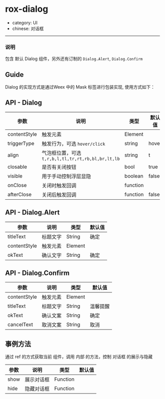 # rox-dialog

- category: UI
- chinese: 对话框

---

### 说明
包含 默认 Dialog 组件，另外还有订制的 `Dialog.Alert`, `Dialog.Confirm`

## Guide

Dialog 的实现方式是通过Weex 中的 Mask 标签进行包装实现, 使用方式如下：



## API - Dialog

| 参数      | 说明                                     | 类型          | 默认值 |
|-----------|------------------------------------------|---------------|--------|
| contentStyle   | 触发元素       | Element        |   |
| triggerType   | 触发行为，可选 `hover/click`       | string        | hover  |
| align | 气泡框位置，可选 `t,r,b,l,tl,tr,rt,rb,bl,br,lt,lb` | string        | t    |
| closable | 是否有关闭按钮 |  bool        | true   |
| visible   | 用于手动控制浮层显隐                     | boolean       | false  |
| onClose   | 关闭时触发回调                     | function       |   |
| afterClose   | 关闭后触发回调                     | function       | false  |



## API - Dialog.Alert

| 参数      | 说明                                     | 类型          | 默认值 |
|-----------|------------------------------------------|---------------|--------|
| titleText   | 标题文字                 | String       | 确定  |
| contentStyle   | 触发元素       | Element        |   |
| okText   | 确认文字                     | String       | 确定  |




## API - Dialog.Confirm

| 参数      | 说明                                     | 类型          | 默认值 |
|-----------|------------------------------------------|---------------|--------|
| contentStyle   | 触发元素       | Element        |   |
| titleText   | 标题文字                 | String       | 温馨提醒  |
| okText   | 确认文案                 | String       | 确定  |
| cancelText   | 取消文案                     | String       | 取消  |




## 事例方法

通过 ref 的方式获取当前 组件，调用 内部 的方法，控制 对话框 的展示与隐藏

| 参数      | 说明                                     | 类型          | 默认值 |
|-----------|------------------------------------------|---------------|--------|
| show   | 展示对话框      | Function       |   |
| hide   | 隐藏对话框      | Function       |   |




